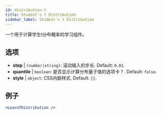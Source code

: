```yaml
---
id: distribution-t
title: Student's t Distribution
sidebar_label: Student's t Distribution
---
```


一个用于计算学生t分布概率的学习组件。

## 选项

* __step__ | `(number|string)`: 滚动输入的步长. Default: `0.01`.
* __quantile__ | `boolean`: 是否显示计算分布量子值的选项卡？. Default: `false`.
* __style__ | `object`: CSS内联样式. Default: `{}`.


## 例子

```jsx live
<LearnTDistribution />
```

